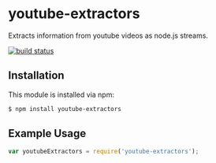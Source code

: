 # youtube-extractors

Extracts information from youtube videos as node.js streams.

[![build status](https://secure.travis-ci.org/allain/youtube-extractors.png)](http://travis-ci.org/allain/youtube-extractors)

## Installation

This module is installed via npm:

``` bash
$ npm install youtube-extractors
```

## Example Usage

``` js
var youtubeExtractors = require('youtube-extractors');
```
